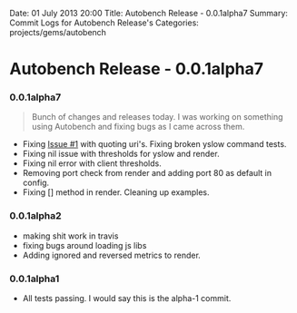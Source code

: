 Date: 01 July 2013 20:00
Title: Autobench Release - 0.0.1alpha7
Summary: Commit Logs for Autobench Release's
Categories: projects/gems/autobench

# Autobench Release - 0.0.1alpha7

### 0.0.1alpha7

> Bunch of changes and releases today. I was working on something using Autobench
> and fixing bugs as I came across them.

* Fixing [Issue #1](https://github.com/jmervine/autobench/issues/1) with quoting uri's. Fixing broken yslow command tests.
* Fixing nil issue with thresholds for yslow and render.
* Fixing nil error with client thresholds.
* Removing port check from render and adding port 80 as default in config.
* Fixing [] method in render. Cleaning up examples.

### 0.0.1alpha2

* making shit work in travis
* fixing bugs around loading js libs
* Adding ignored and reversed metrics to render.

### 0.0.1alpha1

* All tests passing. I would say this is the alpha-1 commit.
